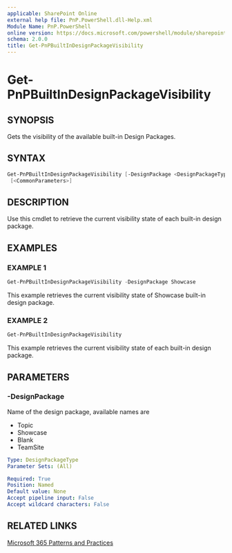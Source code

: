 ```yaml
---
applicable: SharePoint Online
external help file: PnP.PowerShell.dll-Help.xml
Module Name: PnP.PowerShell
online version: https://docs.microsoft.com/powershell/module/sharepoint-pnp/get-pnpbuiltindesignpackagevisibility
schema: 2.0.0
title: Get-PnPBuiltInDesignPackageVisibility
---
```


# Get-PnPBuiltInDesignPackageVisibility

## SYNOPSIS
Gets the visibility of the available built-in Design Packages.

## SYNTAX

```powershell
Get-PnPBuiltInDesignPackageVisibility [-DesignPackage <DesignPackageType>]
 [<CommonParameters>]
```

## DESCRIPTION
Use this cmdlet to retrieve the current visibility state of each built-in design package.

## EXAMPLES

### EXAMPLE 1
```powershell
Get-PnPBuiltInDesignPackageVisibility -DesignPackage Showcase
```

This example retrieves the current visibility state of Showcase built-in design package.

### EXAMPLE 2
```powershell
Get-PnPBuiltInDesignPackageVisibility
```

This example retrieves the current visibility state of each built-in design package.

## PARAMETERS

### -DesignPackage
Name of the design package, available names are

* Topic
* Showcase
* Blank
* TeamSite

```yaml
Type: DesignPackageType
Parameter Sets: (All)

Required: True
Position: Named
Default value: None
Accept pipeline input: False
Accept wildcard characters: False
```

## RELATED LINKS

[Microsoft 365 Patterns and Practices](https://aka.ms/m365pnp)
